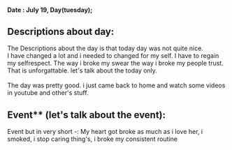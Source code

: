 #### Date : July 19, Day(tuesday); 

## Descriptions about day: 
The Descriptions about the day is that today day was not quite nice. <br /> 
I have changed a lot and i needed to changed for my self. I have to regain my selfrespect. 
The way i broke my swear the way i broke my people trust. That is unforgattable. 
let's talk about the today only. <br /> <br /> 
The day was pretty good. i just came back to home and watch some videos in youtube and other's stuff. 

## Event** (let's talk about the event): 
Event but in very short -: My heart got broke as much as i love her, i smoked, i stop caring thing's, i broke my consistent routine
